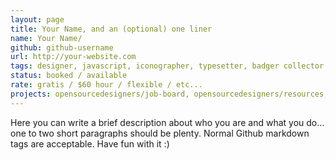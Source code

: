 ```yaml
---
layout: page
title: Your Name, and an (optional) one liner
name: Your Name/
github: github-username
url: http://your-website.com
tags: designer, javascript, iconographer, typesetter, badger collector
status: booked / available
rate: gratis / $60 hour / flexible / etc...
projects: opensourcedesigners/job-board, opensourcedesigners/resources, github-user/repo-name
---
```


Here you can write a brief description about who you are and what you do... one to two short paragraphs should be plenty. Normal Github markdown tags are acceptable. Have fun with it :)
